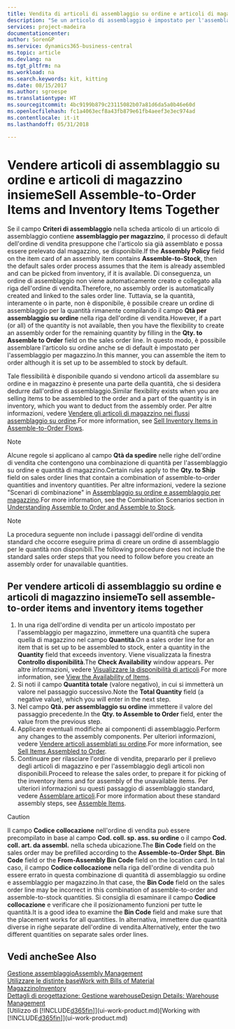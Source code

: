 ```yaml
---
title: Vendita di articoli di assemblaggio su ordine e articoli di magazzino insieme | Microsoft Docs
description: "Se un articolo di assemblaggio è impostato per l'assemblaggio per magazzino, il processo dell'ordine di vendita di default presuppone che l'articolo sia già assemblato e che possa essere prelevato dal magazzino, se disponibile. Tuttavia se una parte (o tutta) della quantità non è disponibile, è possibile scegliere al volo di creare un ordine di assemblaggio per la quantità rimanente."
services: project-madeira
documentationcenter: 
author: SorenGP
ms.service: dynamics365-business-central
ms.topic: article
ms.devlang: na
ms.tgt_pltfrm: na
ms.workload: na
ms.search.keywords: kit, kitting
ms.date: 08/15/2017
ms.author: sgroespe
ms.translationtype: HT
ms.sourcegitcommit: 4bc9199b879c23115082b07a81d6da5a0b46e60d
ms.openlocfilehash: fc1a4063ecf8a43fb879e61fb4aeef3e3ec974ad
ms.contentlocale: it-it
ms.lasthandoff: 05/31/2018

---
```

# <a name="sell-assemble-to-order-items-and-inventory-items-together"></a><span data-ttu-id="6889b-104">Vendere articoli di assemblaggio su ordine e articoli di magazzino insieme</span><span class="sxs-lookup"><span data-stu-id="6889b-104">Sell Assemble-to-Order Items and Inventory Items Together</span></span>
<span data-ttu-id="6889b-105">Se il campo **Criteri di assemblaggio** nella scheda articolo di un articolo di assemblaggio contiene **assemblaggio per magazzino**, il processo di default dell'ordine di vendita presuppone che l'articolo sia già assemblato e possa essere prelevato dal magazzino, se disponibile.</span><span class="sxs-lookup"><span data-stu-id="6889b-105">If the **Assembly Policy** field on the item card of an assembly item contains **Assemble-to-Stock**, then the default sales order process assumes that the item is already assembled and can be picked from inventory, if it is available.</span></span> <span data-ttu-id="6889b-106">Di conseguenza, un ordine di assemblaggio non viene automaticamente creato e collegato alla riga dell'ordine di vendita.</span><span class="sxs-lookup"><span data-stu-id="6889b-106">Therefore, no assembly order is automatically created and linked to the sales order line.</span></span> <span data-ttu-id="6889b-107">Tuttavia, se la quantità, interamente o in parte, non è disponibile, è possibile creare un ordine di assemblaggio per la quantità rimanente compilando il campo **Qtà per assemblaggio su ordine** nella riga dell'ordine di vendita.</span><span class="sxs-lookup"><span data-stu-id="6889b-107">However, if a part (or all) of the quantity is not available, then you have the flexibility to create an assembly order for the remaining quantity by filling in the **Qty. to Assemble to Order** field on the sales order line.</span></span> <span data-ttu-id="6889b-108">In questo modo, è possibile assemblare l'articolo su ordine anche se di default è impostato per l'assemblaggio per magazzino.</span><span class="sxs-lookup"><span data-stu-id="6889b-108">In this manner, you can assemble the item to order although it is set up to be assembled to stock by default.</span></span>  

<span data-ttu-id="6889b-109">Tale flessibilità è disponibile quando si vendono articoli da assemblare su ordine e in magazzino è presente una parte della quantità, che si desidera dedurre dall'ordine di assemblaggio.</span><span class="sxs-lookup"><span data-stu-id="6889b-109">Similar flexibility exists when you are selling items to be assembled to the order and a part of the quantity is in inventory, which you want to deduct from the assembly order.</span></span> <span data-ttu-id="6889b-110">Per altre informazioni, vedere [Vendere gli articoli di magazzino nei flussi assemblaggio su ordine](assembly-how-to-sell-inventory-items-in-assemble-to-order-flows.md).</span><span class="sxs-lookup"><span data-stu-id="6889b-110">For more information, see [Sell Inventory Items in Assemble-to-Order Flows](assembly-how-to-sell-inventory-items-in-assemble-to-order-flows.md).</span></span>  

> [!NOTE]  
>  <span data-ttu-id="6889b-111">Alcune regole si applicano al campo **Qtà da spedire** nelle righe dell'ordine di vendita che contengono una combinazione di quantità per l'assemblaggio su ordine e quantità di magazzino.</span><span class="sxs-lookup"><span data-stu-id="6889b-111">Certain rules apply to the **Qty. to Ship** field on sales order lines that contain a combination of assemble-to-order quantities and inventory quantities.</span></span> <span data-ttu-id="6889b-112">Per altre informazioni, vedere la sezione "Scenari di combinazione" in [Assemblaggio su ordine e assemblaggio per magazzino](assembly-assemble-to-order-or-assemble-to-stock.md).</span><span class="sxs-lookup"><span data-stu-id="6889b-112">For more information, see the Combination Scenarios section in [Understanding Assemble to Order and Assemble to Stock](assembly-assemble-to-order-or-assemble-to-stock.md).</span></span>  

> [!NOTE]  
>  <span data-ttu-id="6889b-113">La procedura seguente non include i passaggi dell'ordine di vendita standard che occorre eseguire prima di creare un ordine di assemblaggio per le quantità non disponibili.</span><span class="sxs-lookup"><span data-stu-id="6889b-113">The following procedure does not include the standard sales order steps that you need to follow before you create an assembly order for unavailable quantities.</span></span>

## <a name="to-sell-assemble-to-order-items-and-inventory-items-together"></a><span data-ttu-id="6889b-114">Per vendere articoli di assemblaggio su ordine e articoli di magazzino insieme</span><span class="sxs-lookup"><span data-stu-id="6889b-114">To sell assemble-to-order items and inventory items together</span></span>  
1.  <span data-ttu-id="6889b-115">In una riga dell'ordine di vendita per un articolo impostato per l'assemblaggio per magazzino, immettere una quantità che supera quella di magazzino nel campo **Quantità**.</span><span class="sxs-lookup"><span data-stu-id="6889b-115">On a sales order line for an item that is set up to be assembled to stock, enter a quantity in the **Quantity** field that exceeds inventory.</span></span> <span data-ttu-id="6889b-116">Viene visualizzata la finestra **Controllo disponibilità**.</span><span class="sxs-lookup"><span data-stu-id="6889b-116">The **Check Availability** window appears.</span></span> <span data-ttu-id="6889b-117">Per altre informazioni, vedere [Visualizzare la disponibilità di articoli](inventory-how-availability-overview.md).</span><span class="sxs-lookup"><span data-stu-id="6889b-117">For more information, see [View the Availability of Items](inventory-how-availability-overview.md).</span></span>
2.  <span data-ttu-id="6889b-118">Si noti il campo **Quantità totale** (valore negativo), in cui si immetterà un valore nel passaggio successivo.</span><span class="sxs-lookup"><span data-stu-id="6889b-118">Note the **Total Quantity** field (a negative value), which you will enter in the next step.</span></span>  
3.  <span data-ttu-id="6889b-119">Nel campo **Qtà. per assemblaggio su ordine** immettere il valore del passaggio precedente.</span><span class="sxs-lookup"><span data-stu-id="6889b-119">In the **Qty. to Assemble to Order** field, enter the value from the previous step.</span></span>  
4.  <span data-ttu-id="6889b-120">Applicare eventuali modifiche ai componenti di assemblaggio.</span><span class="sxs-lookup"><span data-stu-id="6889b-120">Perform any changes to the assembly components.</span></span> <span data-ttu-id="6889b-121">Per ulteriori informazioni, vedere [Vendere articoli assemblati su ordine](assembly-how-to-sell-items-assembled-to-order.md).</span><span class="sxs-lookup"><span data-stu-id="6889b-121">For more information, see [Sell Items Assembled to Order](assembly-how-to-sell-items-assembled-to-order.md).</span></span>  
5.  <span data-ttu-id="6889b-122">Continuare per rilasciare l'ordine di vendita, prepararlo per il prelievo degli articoli di magazzino e per l'assemblaggio degli articoli non disponibili.</span><span class="sxs-lookup"><span data-stu-id="6889b-122">Proceed to release the sales order, to prepare it for picking of the inventory items and for assembly of the unavailable items.</span></span> <span data-ttu-id="6889b-123">Per ulteriori informazioni su questi passaggio di assemblaggio standard, vedere [Assemblare articoli](assembly-how-to-assemble-items.md).</span><span class="sxs-lookup"><span data-stu-id="6889b-123">For more information about these standard assembly steps, see [Assemble Items](assembly-how-to-assemble-items.md).</span></span>  

> [!CAUTION]  
>  <span data-ttu-id="6889b-124">Il campo **Codice collocazione** nell'ordine di vendita può essere precompilato in base al campo **Cod. coll. sp. ass. su ordine** o il campo **Cod. coll. art. da assembl.** nella scheda ubicazione.</span><span class="sxs-lookup"><span data-stu-id="6889b-124">The **Bin Code** field on the sales order may be prefilled according to the **Assemble-to-Order Shpt. Bin Code** field or the **From-Assembly Bin Code** field on the location card.</span></span> <span data-ttu-id="6889b-125">In tal caso, il campo **Codice collocazione** nella riga dell'ordine di vendita può essere errato in questa combinazione di quantità di assemblaggio su ordine e assemblaggio per magazzino.</span><span class="sxs-lookup"><span data-stu-id="6889b-125">In that case, the **Bin Code** field on the sales order line may be incorrect in this combination of assemble-to-order and assemble-to-stock quantities.</span></span> <span data-ttu-id="6889b-126">Si consiglia di esaminare il campo **Codice collocazione** e verificare che il posizionamento funzioni per tutte le quantità.</span><span class="sxs-lookup"><span data-stu-id="6889b-126">It is a good idea to examine the **Bin Code** field and make sure that the placement works for all quantities.</span></span> <span data-ttu-id="6889b-127">In alternativa, immettere due quantità diverse in righe separate dell'ordine di vendita.</span><span class="sxs-lookup"><span data-stu-id="6889b-127">Alternatively, enter the two different quantities on separate sales order lines.</span></span>  

## <a name="see-also"></a><span data-ttu-id="6889b-128">Vedi anche</span><span class="sxs-lookup"><span data-stu-id="6889b-128">See Also</span></span>  
[<span data-ttu-id="6889b-129">Gestione assemblaggio</span><span class="sxs-lookup"><span data-stu-id="6889b-129">Assembly Management</span></span>](assembly-assemble-items.md)  
[<span data-ttu-id="6889b-130">Utilizzare le distinte base</span><span class="sxs-lookup"><span data-stu-id="6889b-130">Work with Bills of Material</span></span>](inventory-how-work-BOMs.md)  
[<span data-ttu-id="6889b-131">Magazzino</span><span class="sxs-lookup"><span data-stu-id="6889b-131">Inventory</span></span>](inventory-manage-inventory.md)  
[<span data-ttu-id="6889b-132">Dettagli di progettazione: Gestione warehouse</span><span class="sxs-lookup"><span data-stu-id="6889b-132">Design Details: Warehouse Management</span></span>](design-details-warehouse-management.md)  
<span data-ttu-id="6889b-133">[Utilizzo di [!INCLUDE[d365fin](includes/d365fin_md.md)]](ui-work-product.md)</span><span class="sxs-lookup"><span data-stu-id="6889b-133">[Working with [!INCLUDE[d365fin](includes/d365fin_md.md)]](ui-work-product.md)</span></span>

